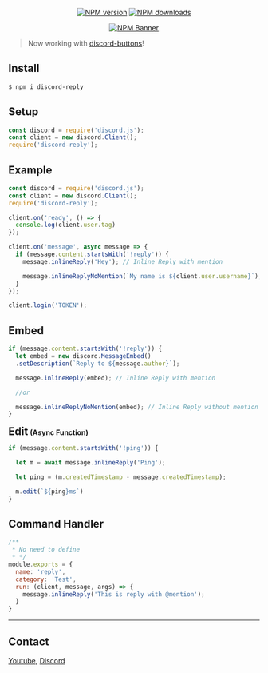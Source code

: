 <div align="center">

  <p>
    <a href="https://www.npmjs.com/package/discord-reply"><img src="https://img.shields.io/npm/v/discord-reply?maxAge=3600" alt="NPM version" /></a>
    <a href="https://www.npmjs.com/package/discord-reply"><img src="https://img.shields.io/npm/dt/discord-reply?maxAge=3600" alt="NPM downloads" /></a>
  </p>

  <p>
    <a href="https://www.npmjs.com/package/discord-reply"><img src="https://nodei.co/npm/discord-reply.png?downloads=true&stars=true" alt="NPM Banner"></a>
  </p>
</div>

> Now working with [discord-buttons](https://npmjs.com/package/discord-buttons)!

## Install
```sh
$ npm i discord-reply
```
## Setup
```js
const discord = require('discord.js');
const client = new discord.Client();
require('discord-reply');
```

## Example
```js
const discord = require('discord.js');
const client = new discord.Client();
require('discord-reply');

client.on('ready', () => {
  console.log(client.user.tag)
});

client.on('message', async message => {
  if (message.content.startsWith('!reply')) {
    message.inlineReply('Hey'); // Inline Reply with mention

    message.inlineReplyNoMention(`My name is ${client.user.username}`); // Inline Reply without mention
  }
});

client.login('TOKEN');
```

## Embed
```js
if (message.content.startsWith('!reply')) {
  let embed = new discord.MessageEmbed()
  .setDescription(`Reply to ${message.author}`);

  message.inlineReply(embed); // Inline Reply with mention

  //or

  message.inlineReplyNoMention(embed); // Inline Reply without mention
}
```

<h2 style="display:inline;">Edit</h2> <h4 style="display:inline;">(Async Function)</h4>

```js
if (message.content.startsWith('!ping')) {

  let m = await message.inlineReply('Ping');

  let ping = (m.createdTimestamp - message.createdTimestamp);

  m.edit(`${ping}ms`)
}
```

## Command Handler
```js
/**
 * No need to define
 * */
module.exports = {
  name: 'reply',
  category: 'Test',
  run: (client, message, args) => {
    message.inlineReply('This is reply with @mention');
  }
}
```

<hr>

## Contact

[Youtube](https://www.youtube.com/channel/UCxxK71QFN4_PrBhCFmH2Jmw), [Discord](https://discord.gg/5JtyYqW)
